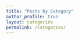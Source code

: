 ```yaml
---
title: "Posts by Category"
author_profile: true
layout: categories
permalink: /categories/
---
```


